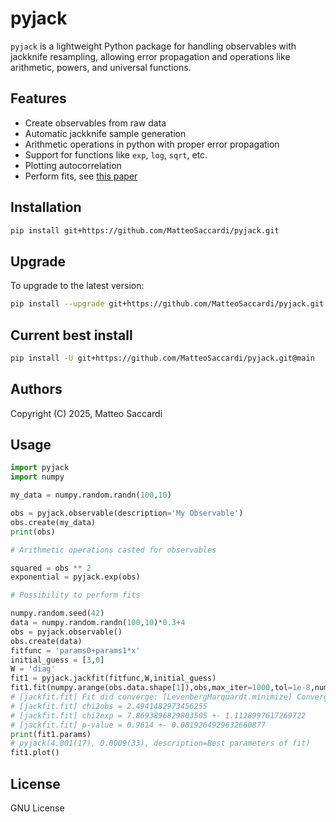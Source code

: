 # pyjack

`pyjack` is a lightweight Python package for handling observables with jackknife resampling, allowing error propagation and operations like arithmetic, powers, and universal functions.

## Features
- Create observables from raw data
- Automatic jackknife sample generation
- Arithmetic operations in python with proper error propagation
- Support for functions like `exp`, `log`, `sqrt`, etc.
- Plotting autocorrelation
- Perform fits, see [this paper](https://arxiv.org/pdf/2209.14188)

## Installation
```bash
pip install git+https://github.com/MatteoSaccardi/pyjack.git
```

## Upgrade
To upgrade to the latest version:
```bash
pip install --upgrade git+https://github.com/MatteoSaccardi/pyjack.git
```

## Current best install
```bash
pip install -U git+https://github.com/MatteoSaccardi/pyjack.git@main
```

## Authors

Copyright (C) 2025, Matteo Saccardi

## Usage
```python
import pyjack
import numpy

my_data = numpy.random.randn(100,10)

obs = pyjack.observable(description='My Observable')
obs.create(my_data)
print(obs)

# Arithmetic operations casted for observables

squared = obs ** 2
exponential = pyjack.exp(obs)

# Possibility to perform fits

numpy.random.seed(42)
data = numpy.random.randn(100,10)*0.3+4
obs = pyjack.observable()
obs.create(data)
fitfunc = 'params0+params1*x'
initial_guess = [3,0]
W = 'diag'
fit1 = pyjack.jackfit(fitfunc,W,initial_guess)
fit1.fit(numpy.arange(obs.data.shape[1]),obs,max_iter=1000,tol=1e-8,num_samples=10000)
# [jackfit.fit] Fit did converge: [LevenbergMarquardt.minimize] Convergence with tolerance 1e-08 reached after 2 iterations. Exiting successfully
# [jackfit.fit] chi2obs = 2.4941482973456255
# [jackfit.fit] chi2exp = 7.8693896829803505 +- 1.1128997617269722
# [jackfit.fit] p-value = 0.9614 +- 0.0019264929632660877
print(fit1.params)
# pyjack(4.001(17), 0.0009(33), description=Best parameters of fit)
fit1.plot()

```

## License
GNU License
